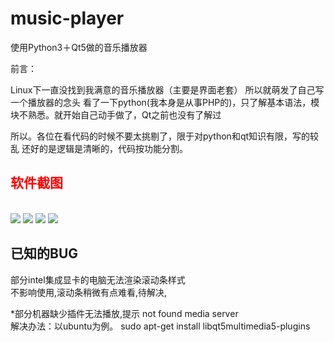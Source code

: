 # music-player

使用Python3＋Qt5做的音乐播放器

前言：

Linux下一直没找到我满意的音乐播放器（主要是界面老套）
所以就萌发了自己写一个播放器的念头
看了一下python(我本身是从事PHP的)，只了解基本语法，模块不熟悉。就开始自己动手做了，Qt之前也没有了解过

所以。各位在看代码的时候不要太挑剔了，限于对python和qt知识有限，写的较乱
还好的是逻辑是清晰的，代码按功能分割。



<h2 style="color:red" >软件截图</h2>
<br>
<img src="https://github.com/codeAB/music-player/blob/master/image/s2.png" />
<img src="https://github.com/codeAB/music-player/blob/master/image/s1.png" />
<img src="https://github.com/codeAB/music-player/blob/master/image/s3.png" />
<img src="https://github.com/codeAB/music-player/blob/master/image/s4.png" />

<h2 >已知的BUG</h2>


部分intel集成显卡的电脑无法渲染滚动条样式<br>
不影响使用,滚动条稍微有点难看,待解决,

*部分机器缺少插件无法播放,提示 not found media server  <br>
解决办法：以ubuntu为例。 sudo apt-get install libqt5multimedia5-plugins

